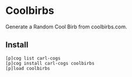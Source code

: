 # Coolbirbs

Generate a Random Cool Birb from coolbirbs.com.

## Install

```
[p]cog list carl-cogs
[p]cog install carl-cogs coolbirbs
[p]load coolbirbs
```
